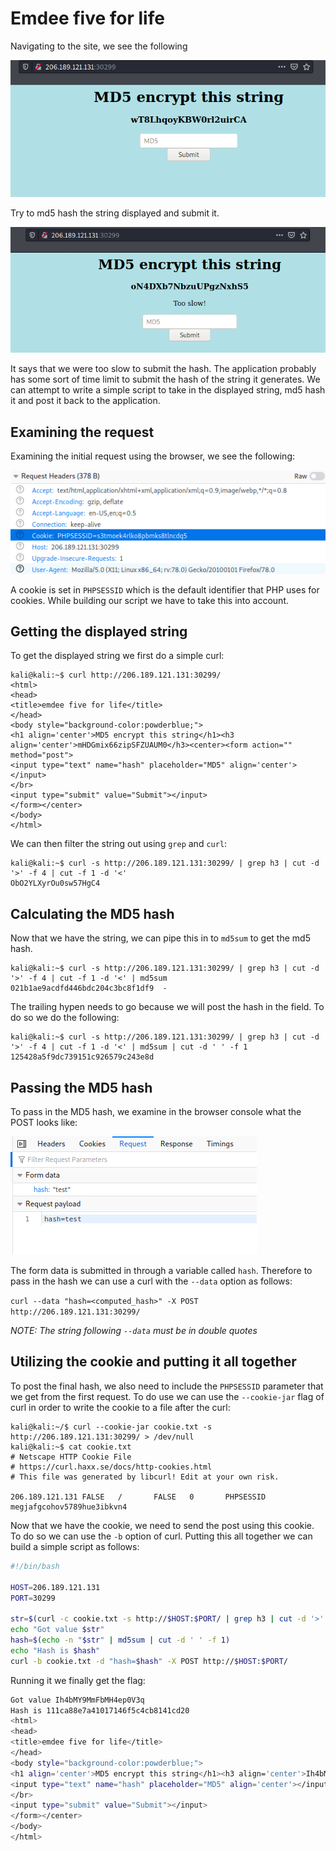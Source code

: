 # Emdee five for life

Navigating to the site, we see the following

![efff1](https://raw.githubusercontent.com/Shezz7/HTB-writeups/master/challenges/resources/efff1.png)

Try to md5 hash the string displayed and submit it.

![efff2](https://raw.githubusercontent.com/Shezz7/HTB-writeups/master/challenges/resources/efff2.png)

It says that we were too slow to submit the hash. The application probably has some sort of time limit to submit the hash of the string it generates. We can attempt to write a simple script to take in the displayed string, md5 hash it and post it back to the application.

## Examining the request

Examining the initial request using the browser, we see the following:

![efff3](https://raw.githubusercontent.com/Shezz7/HTB-writeups/master/challenges/resources/efff3.png)

A cookie is set in ```PHPSESSID``` which is the default identifier that PHP uses for cookies. While building our script we have to take this into account.

## Getting the displayed string

To get the displayed string we first do a simple curl:

```console
kali@kali:~$ curl http://206.189.121.131:30299/
<html>
<head>
<title>emdee five for life</title>
</head>
<body style="background-color:powderblue;">
<h1 align='center'>MD5 encrypt this string</h1><h3 align='center'>mHDGmix66zipSFZUAUM0</h3><center><form action="" method="post">
<input type="text" name="hash" placeholder="MD5" align='center'></input>
</br>
<input type="submit" value="Submit"></input>
</form></center>
</body>
</html>
```
We can then filter the string out using ```grep``` and ```curl```:

```console
kali@kali:~$ curl -s http://206.189.121.131:30299/ | grep h3 | cut -d '>' -f 4 | cut -f 1 -d '<'
ObO2YLXyrOu0sw57HgC4
```

## Calculating the MD5 hash

Now that we have the string, we can pipe this in to ```md5sum``` to get the md5 hash.

```console
kali@kali:~$ curl -s http://206.189.121.131:30299/ | grep h3 | cut -d '>' -f 4 | cut -f 1 -d '<' | md5sum
021b1ae9acdfd446bdc204c3bc8f1df9  -
```

The trailing hypen needs to go because we will post the hash in the field. To do so we do the following:

```console
kali@kali:~$ curl -s http://206.189.121.131:30299/ | grep h3 | cut -d '>' -f 4 | cut -f 1 -d '<' | md5sum | cut -d ' ' -f 1
125428a5f9dc739151c926579c243e8d
```

## Passing the MD5 hash

To pass in the MD5 hash, we examine in the browser console what the POST looks like:

![efff4](https://raw.githubusercontent.com/Shezz7/HTB-writeups/master/challenges/resources/efff4.png)

The form data is submitted in through a variable called ```hash```. Therefore to pass in the hash we can use a curl with the ```--data``` option as follows:

```curl --data "hash=<computed_hash>" -X POST http://206.189.121.131:30299/```

*NOTE: The string following ```--data``` must be in double quotes*

## Utilizing the cookie and putting it all together

To post the final hash, we also need to include the ```PHPSESSID``` parameter that we get from the first request. To do use we can use the ```--cookie-jar``` flag of curl in order to write the cookie to a file after the curl:

```console
kali@kali:~/$ curl --cookie-jar cookie.txt -s http://206.189.121.131:30299/ > /dev/null
kali@kali:~$ cat cookie.txt 
# Netscape HTTP Cookie File
# https://curl.haxx.se/docs/http-cookies.html
# This file was generated by libcurl! Edit at your own risk.

206.189.121.131 FALSE   /       FALSE   0       PHPSESSID       megjafgcohov5789hue3ibkvn4
```

Now that we have the cookie, we need to send the post using this cookie. To do so we can use the ```-b``` option of curl. Putting this all together we can build a simple script as follows:

```bash
#!/bin/bash

HOST=206.189.121.131
PORT=30299

str=$(curl -c cookie.txt -s http://$HOST:$PORT/ | grep h3 | cut -d '>' -f 4 | cut -f 1 -d '<')
echo "Got value $str"
hash=$(echo -n "$str" | md5sum | cut -d ' ' -f 1)
echo "Hash is $hash"
curl -b cookie.txt -d "hash=$hash" -X POST http://$HOST:$PORT/
```
Running it we finally get the flag:

```bash
Got value Ih4bMY9MmFbMH4ep0V3q
Hash is 111ca88e7a41017146f5c4cb8141cd20
<html>
<head>
<title>emdee five for life</title>
</head>
<body style="background-color:powderblue;">
<h1 align='center'>MD5 encrypt this string</h1><h3 align='center'>Ih4bMY9MmFbMH4ep0V3q</h3><p align='center'>FLAG_VALUE_HERE</p><center><form action="" method="post">
<input type="text" name="hash" placeholder="MD5" align='center'></input>
</br>
<input type="submit" value="Submit"></input>
</form></center>
</body>
</html>
```

